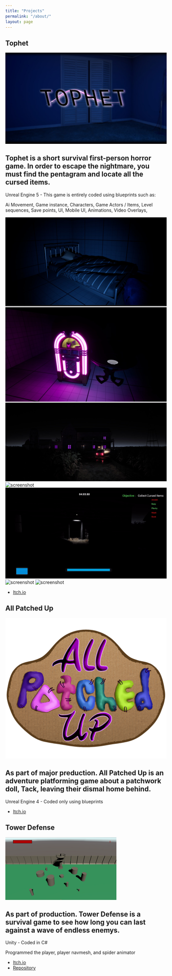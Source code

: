 ```yaml
---
title: "Projects"
permalink: "/about/"
layout: page
---
```


## Tophet

![screenshot](https://raw.githubusercontent.com/zionmatthews/zionmatthews.github.io/refs/heads/master/GameImage.jpg)

Tophet is a short survival first-person horror game.   In order to escape the nightmare, you must find the pentagram and locate all the cursed items. 
------------------------------------------------------------------------------------------------------------------------------------------------------
 Unreal Engine 5 - This game is entirely coded using blueprints such as:

 
Ai Movement,
Game instance,
Characters,
Game Actors / Items,
Level sequences,
Save points,
UI,
Mobile UI,
Animations,
Video Overlays,



![screenshot](https://raw.githubusercontent.com/zionmatthews/zionmatthews.github.io/refs/heads/master/ScreenShot.jpg)
![screenshot](https://raw.githubusercontent.com/zionmatthews/zionmatthews.github.io/refs/heads/master/Screenshot_2.jpg)
![screenshot](https://raw.githubusercontent.com/zionmatthews/zionmatthews.github.io/refs/heads/master/Screenshot3.jpg)
![screenshot](https://github.com/zionmatthews/zionmatthews.github.io/blob/master/Tophetgif1.gif?raw=true)
![screenshot](https://github.com/zionmatthews/zionmatthews.github.io/blob/master/Tophetgif2.gif?raw=true)
![screenshot](https://github.com/zionmatthews/zionmatthews.github.io/blob/master/Tophetgif3.gif?raw=true)
![screenshot](https://github.com/zionmatthews/zionmatthews.github.io/blob/master/Tophetgif4.gif?raw=true)

* [Itch.io](https://zinidev.itch.io/tophet)

## All Patched Up

![screenshot](https://raw.githubusercontent.com/zionmatthews/zionmatthews.github.io/refs/heads/master/FaqL9q.png)

As part of major preduction. All Patched Up is an adventure platforming  game about a patchwork doll, Tack, leaving their dismal home behind.
----------------------------------------------------------------------------------------------------------------------------------------------
Unreal Engine 4 - Coded only using blueprints

* [Itch.io](https://teamfire2021.itch.io/allpatchedup)

## Tower Defense

![screenshot](https://raw.githubusercontent.com/zionmatthews/zionmatthews.github.io/refs/heads/master/blfybK.png)

As part of production. Tower Defense is a survival game to see how long you can last against a wave of endless enemys.
-----------------------------------------------------------------------------------------------------------------------
 Unity - Coded in C#

 
 Programmed the player, player navmesh, and spider animator 

* [Itch.io](https://gutstowerdefence.itch.io/tower-defence)
* [Repository](https://github.com/zionmatthews/TowerDefense)
